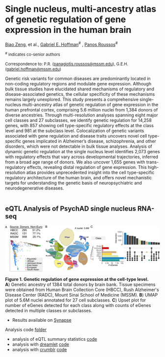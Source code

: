 
# Single nucleus, multi-ancestry atlas of genetic regulation of gene expression in the human brain 


[Biao Zeng](https://profiles.icahn.mssm.edu/biao-zeng), et al., [Gabriel E. Hoffman](https://gabrielhoffman.github.io)<sup>#</sup> , [Panos Roussos](https://icahn.mssm.edu/research/neurogenomics)<sup>#</sup> 



<font size="2">
<sup>#</sup> indicates co-senior authors

Correspondence to:  P.R. (panagiotis.roussos@mssm.edu),  G.E.H. (gabriel.hoffman@mssm.edu)
</font>


<div class="text-justify">
Genetic risk variants for common diseases are predominantly located in non-coding regulatory regions and modulate gene expression. Although bulk tissue studies have elucidated shared mechanisms of regulatory and disease-associated genetics, the cellular specificity of these mechanisms remains largely unexplored. This study presents a comprehensive single-nucleus multi-ancestry atlas of genetic regulation of gene expression in the human prefrontal cortex, comprising 5.6 million nuclei from 1,384 donors of diverse ancestries. Through multi-resolution analyses spanning eight major cell classes and 27 subclasses, we identify genetic regulation for 14,258 genes, with 857 showing cell type-specific regulatory effects at the class level and 981 at the subclass level. Colocalization of genetic variants associated with gene regulation and disease traits uncovers novel cell type-specific genes implicated in Alzheimer’s disease, schizophrenia, and other disorders, which were not detectable in bulk tissue analyses. Analysis of dynamic genetic regulation at the single nucleus level identifies 2,073 genes with regulatory effects that vary across developmental trajectories, inferred from a broad age range of donors. We also uncover 1,655 genes with trans-regulatory effects, revealing distal regulation of gene expression. This high-resolution atlas provides unprecedented insight into the cell type-specific regulatory architecture of the human brain, and offers novel mechanistic targets for understanding the genetic basis of neuropsychiatric and neurodegenerative diseases.
</div>
&nbsp;
&nbsp;
&nbsp;


## eQTL Analysis of PsychAD single nucleus RNA-seq


![image](img/Figure_1_v4_web.png)

<b>Figure 1.  Genetic regulation of gene expression at the cell-type level.</b><br>
<b>A</b>) Genetic ancestry of 1384 total donors by brain bank.  Tissue specimens were obtained from Human Brain Collection Core (HBCC), Rush Alzheimer's Disease Center (RADC), Mount Sinai School of Medicine (MSSM).  <b>B</b>) UMAP plot of 5.6M nuclei annotated for 27 cell subclasses.  <b>C</b>) Upset plot for number of eGenes detected for each class along with counts of eGenes detected in multiple classes or subclasses.



- Results available on [Synapse](https://www.synapse.org/Synapse:syn61929918/wiki/629719)

Analysis code [folder](https://github.com/DiseaseNeuroGenomics/nps_ad/tree/master/analysis/freeze2)

 - analysis of eQTL summary statistics [code](https://github.com/DiseaseNeuroGenomics/nps_ad/tree/master/analysis/freeze2/eQTL)
- analysis with [dreamlet](https://diseaseneurogenomics.github.io/dreamlet/) [code](https://github.com/DiseaseNeuroGenomics/nps_ad/blob/master/analysis/freeze2/testing/run_dreamlet_contrasts.Rmd)
- analysis with [crumblr](https://diseaseneurogenomics.github.io/crumblr/) [code](https://github.com/DiseaseNeuroGenomics/nps_ad/blob/master/analysis/freeze2/testing/run_crumblr_contrasts.Rmd)
 
 
 
 
 
 
 
 
 